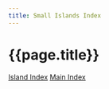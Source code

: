 ```yaml
---
title: Small Islands Index
---
```


# {{page.title}}

[Island Index](../index)
[Main Index](../index)
